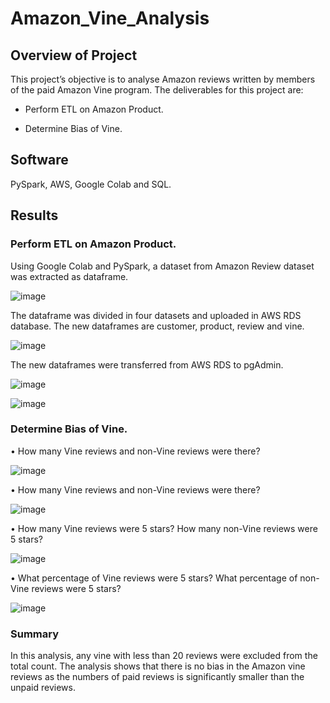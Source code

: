 # Amazon_Vine_Analysis




## Overview of Project


This project’s objective is to analyse Amazon reviews written by members of the paid Amazon Vine program. 
The deliverables for this project are:


*	Perform ETL on Amazon Product.

* 	Determine Bias of Vine.		

							

## Software


PySpark, AWS, Google Colab and SQL. 



## Results 


### Perform ETL on Amazon Product. 


Using Google Colab and PySpark, a dataset from Amazon Review dataset was extracted as dataframe.



![image](https://user-images.githubusercontent.com/86136535/137652119-0c645dcb-50a2-42c4-bb30-5bb3ddf85e28.png)




The dataframe was divided in four datasets and uploaded in AWS RDS database. The new dataframes are customer, product, review and vine. 




![image](https://user-images.githubusercontent.com/86136535/137652148-15777485-fc6c-48b9-a79a-1b5e32584c6a.png)




The new dataframes were transferred from AWS RDS to pgAdmin.




![image](https://user-images.githubusercontent.com/86136535/137652169-3d4bc7bd-deb6-49e0-896c-f6b9a2c3ccd6.png)




![image](https://user-images.githubusercontent.com/86136535/137652182-c6622ab8-2b82-4652-951e-cf6d011f1a10.png)



### Determine Bias of Vine.




•	How many Vine reviews and non-Vine reviews were there?



![image](https://user-images.githubusercontent.com/86136535/137652207-b979ea57-ba08-4947-a9e2-c6a1611066eb.png)


•	How many Vine reviews and non-Vine reviews were there?



![image](https://user-images.githubusercontent.com/86136535/137652247-c467995f-c589-4bfb-8f2d-9178223303fb.png)


•	How many Vine reviews were 5 stars? How many non-Vine reviews were 5 stars?




![image](https://user-images.githubusercontent.com/86136535/137652267-41b9f5d1-2bfc-462e-9ad0-75758bf4d969.png)


•	What percentage of Vine reviews were 5 stars? What percentage of non-Vine reviews were 5 stars?




![image](https://user-images.githubusercontent.com/86136535/137652285-1012addb-0f06-4ed0-b8db-a92b7e3d9e66.png)


### Summary


In this analysis, any vine with less than 20 reviews were excluded from the total count.  The analysis shows that there is no bias in the Amazon vine reviews as the numbers of paid reviews is significantly smaller than the unpaid reviews. 



